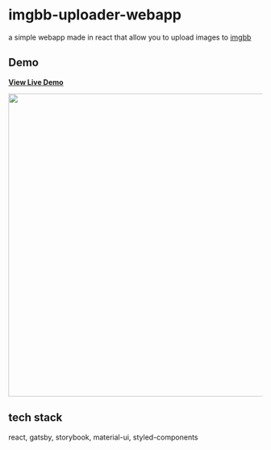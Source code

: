 # imgbb-uploader-webapp

a simple webapp made in react that allow you to upload images to [imgbb](https://imgbb.com/)

## Demo

[**View Live Demo**](https://anisg.github.io/imgbb-uploader)

<img src="./demo.png" width="600">


## tech stack

react, gatsby, storybook, material-ui, styled-components
